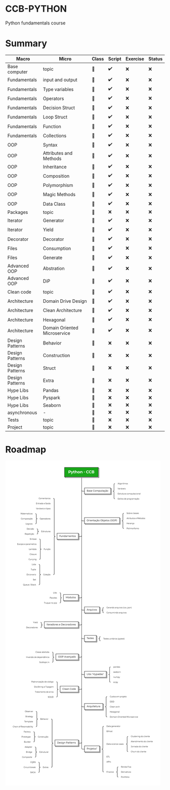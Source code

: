 # CCB-PYTHON
Python fundamentals course

# Summary

| Macro  | Micro | Class  | Script |Exercise |Status |
| ------------- | ------------- |-------------  | ------------- |------------- | ------------- |
|Base computer|topic|:link:|:heavy_check_mark:|:x:|:x:|
|Fundamentals|input and output|:link:|:heavy_check_mark:|:x:|:x:|
|Fundamentals|Type variables|:link:|:heavy_check_mark:|:x:|:x:|
|Fundamentals|Operators|:link:|:heavy_check_mark:|:x:|:x:|
|Fundamentals|Decision Struct|:link:|:heavy_check_mark:|:x:|:x:|
|Fundamentals|Loop Struct|:link:|:heavy_check_mark:|:x:|:x:|
|Fundamentals|Function|:link:|:heavy_check_mark:|:x:|:x:|
|Fundamentals|Collections|:link:|:heavy_check_mark:|:x:|:x:|
|OOP|Syntax|:link:|:heavy_check_mark:|:x:|:x:|
|OOP|Attributes and Methods|:link:|:heavy_check_mark:|:x:|:x:|
|OOP|Inheritance|:link:|:heavy_check_mark:|:x:|:x:|
|OOP|Composition|:link:|:heavy_check_mark:|:x:|:x:|
|OOP|Polymorphism|:link:|:heavy_check_mark:|:x:|:x:|
|OOP|Magic Methods|:link:|:heavy_check_mark:|:x:|:x:|
|OOP|Data Class|:link:|:heavy_check_mark:|:x:|:x:|
|Packages|topic|:link:|:x:|:x:|:x:|
|Iterator|Generator|:link:|:heavy_check_mark:|:x:|:x:|
|Iterator|Yield|:link:|:heavy_check_mark:|:x:|:x:|
|Decorator|Decorator|:link:|:heavy_check_mark:|:x:|:x:|
|Files|Consumption|:link:|:heavy_check_mark:|:x:|:x:|
|Files|Generate|:link:|:heavy_check_mark:|:x:|:x:|
|Advanced OOP|Abstration|:link:|:heavy_check_mark:|:x:|:x:|
|Advanced OOP|DiP|:link:|:heavy_check_mark:|:x:|:x:|
|Clean code|topic|:link:|:heavy_check_mark:|:x:|:x:|
|Architecture|Domain Drive Design|:link:|:heavy_check_mark:|:x:|:x:|
|Architecture|Clean Architecture|:link:|:heavy_check_mark:|:x:|:x:|
|Architecture|Hexagonal|:link:|:heavy_check_mark:|:x:|:x:|
|Architecture|Domain Oriented Microservice|:link:|:heavy_check_mark:|:x:|:x:|
|Design Patterns|Behavior|:link:|:x:|:x:|:x:|
|Design Patterns|Construction|:link:|:x:|:x:|:x:|
|Design Patterns|Struct|:link:|:x:|:x:|:x:|
|Design Patterns|Extra|:link:|:x:|:x:|:x:|
|Hype Libs|Pandas|:link:|:x:|:x:|:x:|
|Hype Libs|Pyspark|:link:|:x:|:x:|:x:|
|Hype Libs|Seaborn|:link:|:x:|:x:|:x:|
|asynchronous|-|:link:|:x:|:x:|:x:|
|Tests|topic|:link:|:x:|:x:|:x:|
|Project|topic|:link:|:x:|:x:|:x:|

# Roadmap
![Roadmap](roadmap.png)




